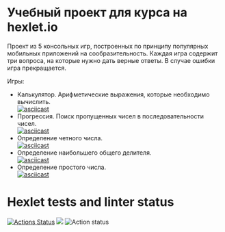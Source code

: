 # Учебный проект для курса на hexlet.io
Проект из 5 консольных игр, построенных по принципу популярных мобильных приложений на сообразительность. Каждая игра содержит три вопроса, на которые нужно дать верные ответы. В случае ошибки игра прекращается.

Игры:
* Калькулятор. Арифметические выражения, которые необходимо вычислить.  
[![asciicast](https://asciinema.org/a/KMBxLOEGW6JP1Bl6En146SCWh.svg)](https://asciinema.org/a/KMBxLOEGW6JP1Bl6En146SCWh)
* Прогрессия. Поиск пропущенных чисел в последовательности чисел.  
[![asciicast](https://asciinema.org/a/P7Zsw9ag9XR0HQOiJZHlAZNqP.svg)](https://asciinema.org/a/P7Zsw9ag9XR0HQOiJZHlAZNqP)
* Определение четного числа.  
[![asciicast](https://asciinema.org/a/n7GegHYy7k8QDtBocXZuiIV58.svg)](https://asciinema.org/a/n7GegHYy7k8QDtBocXZuiIV58)
* Определение наибольшего общего делителя.  
[![asciicast](https://asciinema.org/a/SnShaGTqe6PhnTgI2dyzDr1pO.svg)](https://asciinema.org/a/SnShaGTqe6PhnTgI2dyzDr1pO)
* Определение простого числа.  
[![asciicast](https://asciinema.org/a/Nr4O7P624zBiRa6xbLtDA4KNo.svg)](https://asciinema.org/a/Nr4O7P624zBiRa6xbLtDA4KNo)

# Hexlet tests and linter status

[![Actions Status](https://github.com/AlinaShatalova/frontend-project-lvl1/workflows/hexlet-check/badge.svg)](https://github.com/AlinaShatalova/frontend-project-lvl1/actions)
<a href="https://codeclimate.com/github/AlinaShatalova/frontend-project-lvl1/maintainability"><img src="https://api.codeclimate.com/v1/badges/973e6f05bc1de6a9dc25/maintainability" /></a>
![Action status](https://github.com/AlinaShatalova/frontend-project-lvl1/actions/workflows/superlinter.yml/badge.svg)
